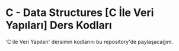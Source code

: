 # C - Data Structures [C İle Veri Yapıları] Ders Kodları
'C ile Veri Yapıları' dersimin kodlarını bu repository'de paylaşacağım.
